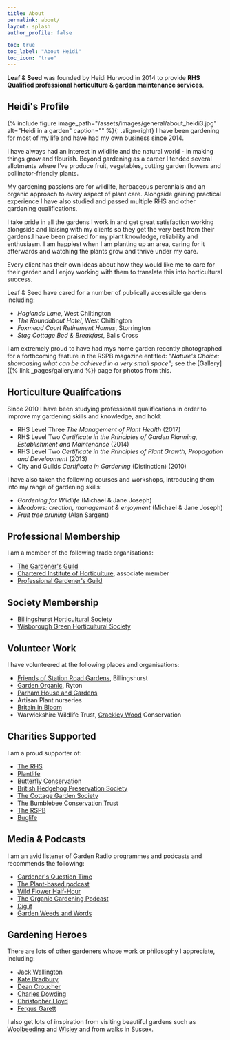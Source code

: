 ```yaml
---
title: About
permalink: about/
layout: splash
author_profile: false

toc: true
toc_label: "About Heidi"
toc_icon: "tree"
---
```

**Leaf & Seed** was founded by Heidi Hurwood in 2014 to provide **RHS Qualified professional horticulture & garden maintenance services**.

## Heidi's Profile
{% include figure image_path="/assets/images/general/about_heidi3.jpg" alt="Heidi in a garden" caption="" %}{: .align-right}
I have been gardening for most of my life and have had my own business since 2014. 

I have always had an interest in wildlife and the natural world - in making things grow and flourish. Beyond gardening as a career I tended several allotments where I've produce fruit, vegetables, cutting garden flowers and pollinator-friendly plants.

My gardening passions are for wildlife, herbaceous perennials and an organic approach to every aspect of plant care. Alongside gaining practical experience I have also studied and passed multiple RHS and other gardening qualifications. 

I take pride in all the gardens I work in and get great satisfaction working alongside and liaising with my clients so they get the very best from their gardens.I have been praised for my plant knowledge, reliability and enthusiasm. I am happiest when I am planting up an area, caring for it afterwards and watching the plants grow and thrive under my care.

Every client has their own ideas about how they would like me to care for their garden and I enjoy working with them to translate this into horticultural success.

Leaf & Seed have cared for a number of publically accessible gardens including:
 * *Haglands Lane*, West Chiltington
 * *The Roundabout Hotel*, West Chiltington
 * *Foxmead Court Retirement Homes*, Storrington
 * *Stag Cottage Bed & Breakfast*, Balls Cross

I am extremely proud to have had mys home garden recently photographed for a forthcoming feature in the RSPB magazine entitled: "*Nature's Choice: showcasing what can be achieved in a very small space*"; see the [Gallery]({% link _pages/gallery.md %}) page for photos from this.

## Horticulture Qualifcations
Since 2010 I have been studying professional qualifications in order to improve my gardening skills and knowledge, and hold:

  * RHS Level Three *The Management of Plant Health* (2017)
  * RHS Level Two *Certificate in the Principles of Garden Planning, Establishment and Maintenance* (2014)
  * RHS Level Two *Certificate in the Principles of Plant Growth, Propagation and Development* (2013)
  * City and Guilds *Certificate in Gardening* (Distinction) (2010)

I have also taken the following courses and workshops, introducing them into my range of gardening skills:
* *Gardening for Wildlife* (Michael & Jane Joseph)
* *Meadows: creation, management & enjoyment* (Michael & Jane Joseph)
* *Fruit tree pruning* (Alan Sargent)

## Professional Membership
I am a member of the following trade organisations:

* [The Gardener's Guild](http://www.thegardenersguild.co.uk) 
* [Chartered Institute of Horticulture](https://www.horticulture.org.uk), associate member
* [Professional Gardener's Guild](http://www.pgg.org.uk)

## Society Membership
 * [Billingshurst Horticultural Society](http://horticulture.billingshurst.community)
 * [Wisborough Green Horticultural Society](http://www.wisboroughgreen.org/horticultural-society/)

## Volunteer Work
I have volunteered at the following places and organisations:

  * [Friends of Station Road Gardens](https://www.facebook.com/FOGBillie/), Billingshurst
  * [Garden Organic](https://www.gardenorganic.org.uk/ryton), Ryton
  * [Parham House and Gardens](http://www.parhaminsussex.co.uk/the-gardens/)
  * Artisan Plant nurseries
  * [Britain in Bloom](https://www.rhs.org.uk/Communities/Campaigns/Britain-in-Bloom/Get-Involved)
  * Warwickshire Wildlife Trust, [Crackley Wood](http://www.warwickshirewildlifetrust.org.uk/reserves/crackley-woods) Conservation

## Charities Supported
I am a proud supporter of:

  * [The RHS](https://www.rhs.org.uk)
  * [Plantlife](http://www.plantlife.org.uk/uk)
  * [Butterfly Conservation](http://butterfly-conservation.org)
  * [British Hedgehog Preservation Society](https://www.britishhedgehogs.org.uk)
  * [The Cottage Garden Society](http://www.thecottagegardensociety.org.uk)
  * [The Bumblebee Conservation Trust](https://bumblebeeconservation.org)
  * [The RSPB](https://ww2.rspb.org.uk)
  * [Buglife](https://www.buglife.org.uk)

## Media & Podcasts
I am an avid listener of Garden Radio programmes and podcasts and recommends the following:

* [Gardener's Question Time](https://www.bbc.co.uk/programmes/b006qp2f)
* [The Plant-based podcast](https://theplantbasedpodcast.net)
* [Wild Flower Half-Hour](https://bsbi.org/wildflower-hour)
* [The Organic Gardening Podcast](https://gardenorganic.org.uk/podcast)
* [Dig it](https://www.bbc.co.uk/programmes/p001d7gf/episodes/guide)
* [Garden Weeds and Words](http://www.gardensweedsandwords.com/podcast)

## Gardening Heroes
There are lots of other gardeners whose work or philosophy I appreciate, including:

* [Jack Wallington](https://www.jackwallington.com)
* [Kate Bradbury](https://www.bloomsbury.com/author/kate-bradbury/)
* [Dean Croucher](https://www.instagram.com/dean.r.croucher/?hl=en)
* [Charles Dowding](https://charlesdowding.co.uk)
* [Christopher Lloyd](https://www.greatdixter.co.uk/about/christopher-lloyd/)
* [Fergus Garett](https://www.greatdixter.co.uk/about/people/fergus-garrett/)

I also get lots of inspiration from visiting beautiful gardens such as [Woolbeeding](https://www.nationaltrust.org.uk/woolbeding-gardens) and [Wisley](https://www.rhs.org.uk/gardens/wisley) and from walks in Sussex.
